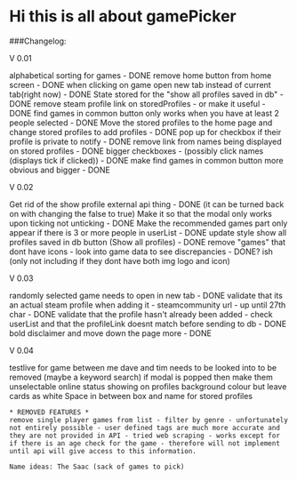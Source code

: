 # Hi this is all about gamePicker

###Changelog:

V 0.01

alphabetical sorting for games - DONE
remove home button from home screen - DONE
when clicking on game open new tab instead of current tab(right now) - DONE
State stored for the "show all profiles saved in db" - DONE
remove steam profile link on storedProfiles - or make it useful - DONE
find games in common button only works when you have at least 2 people selected - DONE
Move the stored profiles to the home page and change stored profiles to add profiles - DONE
pop up for checkbox if their profile is private to notify - DONE
remove link from names being displayed on stored profiles - DONE
bigger checkboxes - (possibly click names (displays tick if clicked)) - DONE
make find games in common button more obvious and bigger - DONE

V 0.02

Get rid of the show profile external api thing - DONE (it can be turned back on with changing the false to true)
Make it so that the modal only works upon ticking not unticking - DONE
Make the recommended games part only appear if there is 3 or more people in userList - DONE
update style show all profiles saved in db button (Show all profiles) - DONE
remove "games" that dont have icons - look into game data to see discrepancies - DONE? ish (only not including if they dont have both img logo and icon)

V 0.03

randomly selected game needs to open in new tab - DONE
validate that its an actual steam profile when adding it - steamcommunity url - up until 27th char - DONE
validate that the profile hasn't already been added - check userList and that the profileLink doesnt match before sending to db - DONE
bold disclaimer and move down the page more - DONE


V 0.04

testlive for game between me dave and tim needs to be looked into to be removed (maybe a keyword search)
if modal is popped then make them unselectable
online status showing on profiles
background colour but leave cards as white
Space in between box and name for stored profiles


~~~~~~~~~~~~~~~~~~~~~~~~~~~~~~~~~~~~~~~~~~~~~~~~~~~~~~~~~~~~~~~~~~~~~~~~
* REMOVED FEATURES *
remove single player games from list - filter by genre - unfortunately not entirely possible - user defined tags are much more accurate and they are not provided in API - tried web scraping - works except for if there is an age check for the game - therefore will not implement until api will give access to this information.

Name ideas: The Saac (sack of games to pick)






